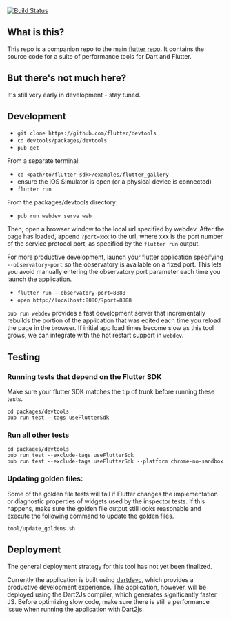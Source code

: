 [![Build Status](https://travis-ci.org/flutter/devtools.svg?branch=master)](https://travis-ci.org/flutter/devtools)

## What is this?

This repo is a companion repo to the main [flutter repo](https://github.com/flutter/flutter).
It contains the source code for a suite of performance tools for Dart and Flutter.

## But there's not much here?

It's still very early in development - stay tuned.

## Development

- `git clone https://github.com/flutter/devtools`
- `cd devtools/packages/devtools`
- `pub get`

From a separate terminal:
- `cd <path/to/flutter-sdk>/examples/flutter_gallery`
- ensure the iOS Simulator is open (or a physical device is connected)
- `flutter run`

From the packages/devtools directory:
- `pub run webdev serve web`

Then, open a browser window to the local url specified by webdev. After the page has loaded, append
`?port=xxx` to the url, where xxx is the port number of the service protocol port, as specified by 
the `flutter run` output.

For more productive development, launch your flutter application specifying
`--observatory-port` so the observatory is available on a fixed port. This
lets you avoid manually entering the observatory port parameter each time
you launch the application.

- `flutter run --observatory-port=8888`
- `open http://localhost:8080/?port=8888`

`pub run webdev` provides a fast development server that incrementally
rebuilds the portion of the application that was edited each time you reload
the page in the browser. If initial app load times become slow as this tool
grows, we can integrate with the hot restart support in `webdev`.

## Testing

### Running tests that depend on the Flutter SDK
Make sure your flutter SDK matches the tip of trunk before
running these tests.

```
cd packages/devtools
pub run test --tags useFlutterSdk
```

### Run all other tests

```
cd packages/devtools
pub run test --exclude-tags useFlutterSdk
pub run test --exclude-tags useFlutterSdk --platform chrome-no-sandbox
```

### Updating golden files:
Some of the golden file tests will fail if Flutter changes the implementation or diagnostic
properties of widgets used by the inspector tests. If this happens, make sure the golden
file output still looks reasonable and execute the following command to update the golden files.

```
tool/update_goldens.sh
```

## Deployment

The general deployment strategy for this tool has not yet been finalized.

Currently the application is built using [dartdevc](https://webdev.dartlang.org/tools/dartdevc),
which provides a productive development experience. The application, however, will be deployed
using the Dart2Js compiler, which generates significantly faster JS. Before optimizing slow code,
make sure there is still a performance issue when running the application with Dart2js.

